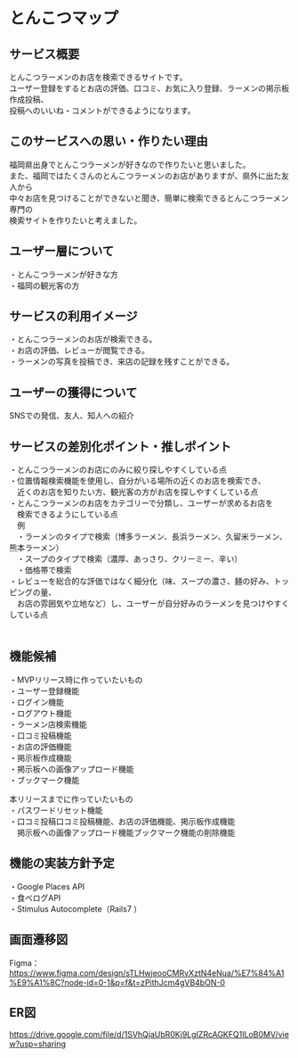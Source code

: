# とんこつマップ

## サービス概要
とんこつラーメンのお店を検索できるサイトです。  
ユーザー登録をするとお店の評価、口コミ、お気に入り登録、ラーメンの掲示板作成投稿、  
投稿へのいいね・コメントができるようになります。　　

## このサービスへの思い・作りたい理由
福岡県出身でとんこつラーメンが好きなので作りたいと思いました。  
また、福岡ではたくさんのとんこつラーメンのお店がありますが、県外に出た友人から  
中々お店を見つけることができないと聞き、簡単に検索できるとんこつラーメン専門の  
検索サイトを作りたいと考えました。

## ユーザー層について
・とんこつラーメンが好きな方  
・福岡の観光客の方

## サービスの利用イメージ
・とんこつラーメンのお店が検索できる。  
・お店の評価、レビューが閲覧できる。  
・ラーメンの写真を投稿でき、来店の記録を残すことができる。  

## ユーザーの獲得について
SNSでの発信、友人、知人への紹介

## サービスの差別化ポイント・推しポイント
・とんこつラーメンのお店にのみに絞り探しやすくしている点  
・位置情報検索機能を使用し、自分がいる場所の近くのお店を検索でき、    
　近くのお店を知りたい方、観光客の方がお店を探しやすくしている点  
・とんこつラーメンのお店をカテゴリーで分類し、ユーザーが求めるお店を  
　検索できるようにしている点  
　例  
　・ラーメンのタイプで検索（博多ラーメン、長浜ラーメン、久留米ラーメン、熊本ラーメン）  
　・スープのタイプで検索（濃厚、あっさり、クリーミー、辛い）  
　・価格帯で検索  
・レビューを総合的な評価ではなく細分化（味、スープの濃さ、麺の好み、トッピングの量、  
　お店の雰囲気や立地など）し、ユーザーが自分好みのラーメンを見つけやすくしている点    
　
## 機能候補
・MVPリリース時に作っていたいもの    
・ユーザー登録機能  
・ログイン機能  
・ログアウト機能  
・ラーメン店検索機能  
・口コミ投稿機能  
・お店の評価機能  
・掲示板作成機能  
・掲示板への画像アップロード機能  
・ブックマーク機能  

本リリースまでに作っていたいもの  
・パスワードリセット機能  
・口コミ投稿口コミ投稿機能、お店の評価機能、掲示板作成機能  
　掲示板への画像アップロード機能ブックマーク機能の削除機能

## 機能の実装方針予定
・Google Places API    
・食べログAPI  
・Stimulus Autocomplete（Rails7 ）

## 画面遷移図
Figma：https://www.figma.com/design/sTLHwjeooCMRvXztN4eNua/%E7%84%A1%E9%A1%8C?node-id=0-1&p=f&t=zPithJcm4gVB4bON-0

## ER図
https://drive.google.com/file/d/1SVhQjaUbR0Kj9LgIZRcAGKFQ1ILoB0MV/view?usp=sharing